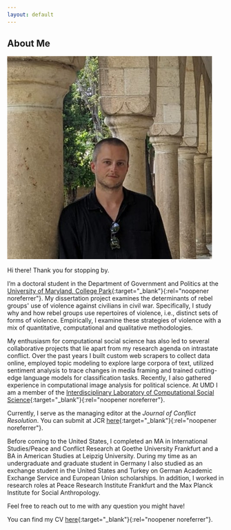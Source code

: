 ```yaml
---
layout: default
---
```


## About Me

<img class="profile-picture" src="profile.jpg">

Hi there! Thank you for stopping by.

I’m a doctoral student in the Department of Government and Politics at the [University of Maryland, College Park](https://gvpt.umd.edu/){:target="_blank"}{:rel="noopener noreferrer"}. My dissertation project examines the determinants of rebel groups' use of violence against civilians in civil war. Specifically, I study why and how rebel groups use repertoires of violence, i.e., distinct sets of forms of violence. Empirically, I examine these strategies of violence with a mix of quantitative, computational and qualitative methodologies.

My enthusiasm for computational social science has also led to several collaborative projects that lie apart from my research agenda on intrastate conflict. Over the past years I built custom web scrapers to collect data online, employed topic modeling to explore large corpora of text, utilized sentiment analysis to trace changes in media framing and trained cutting-edge language models for classification tasks. Recently, I also gathered experience in computational image analysis for political science. At UMD I am a member of the [Interdisciplinary Laboratory of Computational Social Science](https://ilcss.umd.edu/){:target="_blank"}{:rel="noopener noreferrer"}. 

Currently, I serve as the managing editor at the *Journal of Conflict Resolution*. You can submit at JCR [here](https://journals.sagepub.com/home/jcr){:target="_blank"}{:rel="noopener noreferrer"}.

Before coming to the United States, I completed an MA in International Studies/Peace and Conflict Research at Goethe University Frankfurt and a BA in American Studies at Leipzig University. During my time as an undergraduate and graduate student in Germany I also studied as an exchange student in the United States and Turkey on German Academic Exchange Service and European Union scholarships. In addition, I worked in research roles at Peace Research Institute Frankfurt and the Max Planck Institute for Social Anthropology.

Feel free to reach out to me with any question you might have!

You can find my CV [here](/pdfs/cv_bauer.pdf){:target="_blank"}{:rel="noopener noreferrer"}.
